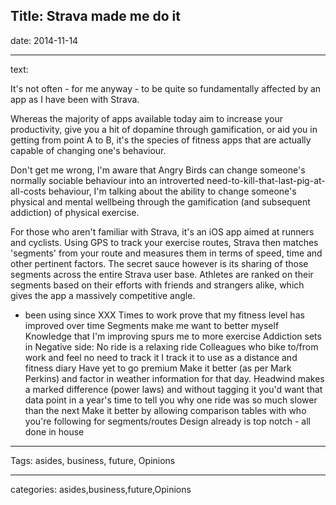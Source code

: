 Title: Strava made me do it
----

date: 2014-11-14

----

text:

It's not often - for me anyway - to be quite so fundamentally affected by an app as I have been with Strava.  

Whereas the majority of apps available today aim to increase your productivity, give you a hit of dopamine through gamification, or aid you in getting from point A to B, it's the species of fitness apps that are actually capable of changing one's behaviour.  

Don't get me wrong, I'm aware that Angry Birds can change someone's normally sociable behaviour into an introverted need-to-kill-that-last-pig-at-all-costs behaviour, I'm talking about the ability to change someone's physical and mental wellbeing through the gamification (and subsequent addiction) of physical exercise.  

For those who aren't familiar with Strava, it's an iOS app aimed at runners and cyclists.  Using GPS to track your exercise routes, Strava then matches 'segments' from your route and measures them in terms of speed, time and other pertinent factors. The secret sauce however is its sharing of those segments across the entire Strava user base.  Athletes are ranked on their segments based on their efforts with friends and strangers alike, which gives the app a massively competitive angle.  

- been using since XXX
Times to work prove that my fitness level has improved over time
Segments make me want to better myself
Knowledge that I'm improving spurs me to more exercise
Addiction sets in
Negative side: No ride is a relaxing ride
Colleagues who bike to/from work and feel no need to track it
I track it to use as a distance and fitness diary
Have yet to go premium
Make it better (as per Mark Perkins) and factor in weather information for that day. Headwind makes a marked difference (power laws) and without tagging it you'd want that data point in a year's time to tell you why one ride was so much slower than the next
Make it better by allowing comparison tables with who you're following for segments/routes
Design already is top notch - all done in house

----

Tags: asides, business, future, Opinions

----

categories: asides,business,future,Opinions
